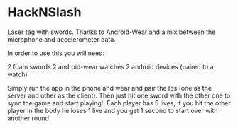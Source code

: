 HackNSlash
==========

Laser tag with swords. Thanks to Android-Wear and a mix between the microphone and accelerometer data.



In order to use this you will need:

2 foam swords 
2 android-wear watches
2 android devices (paired to a watch)

Simply run the app in the phone and wear and pair the Ips (one as the server and other as the client). 
Then just hit one sword with the other one to sync the game and start playing!!
Each player has 5 lives, if you hit the other player in the body he loses 1 live and you get 1 second to start over with another round.

